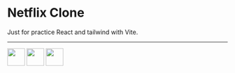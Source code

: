 # Netflix Clone
Just for practice React and tailwind with Vite.

---

<p>
  <!-- React -->
  <img src="https://cdn.jsdelivr.net/gh/devicons/devicon/icons/react/react-original.svg" width="40" height="40"/>
  
  <!-- TailwindCSS -->
  <img src="https://www.vectorlogo.zone/logos/tailwindcss/tailwindcss-icon.svg" width="40" height="40"/>
  
  <!-- Vite -->
  <img src="https://vitejs.dev/logo.svg" width="40" height="40"/>
</p>
